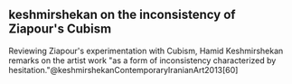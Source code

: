 ## keshmirshekan on the inconsistency of Ziapour's Cubism
Reviewing Ziapour's experimentation with Cubism,  Hamid Keshmirshekan remarks on the artist work "as a form of inconsistency characterized by hesitation."@keshmirshekanContemporaryIranianArt2013[60]